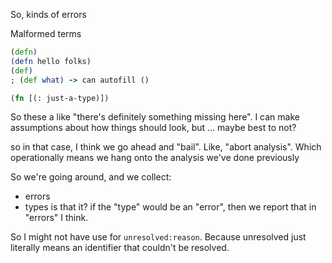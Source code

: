 
So, kinds of errors

Malformed terms

```clj
(defn)
(defn hello folks)
(def)
; (def what) -> can autofill ()

(fn [(: just-a-type)])
```

So these a like "there's definitely something missing here".
I can make assumptions about how things should look, but ...
maybe best to not?

so in that case, I think we go ahead and "bail".
Like, "abort analysis".
Which operationally means we hang onto the analysis we've done
previously

So we're going around, and we collect:
- errors
- types
is that it?
if the "type" would be an "error", then we report that in "errors" I think.

So I might not have use for `unresolved:reason`. Because unresolved just literally means an identifier that couldn't be resolved.
